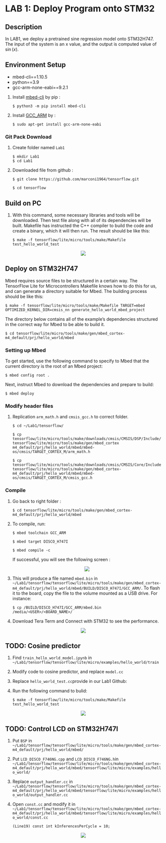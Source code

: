 # LAB 1: Deploy Program onto STM32
## Description
In LAB1, we deploy a pretrained sine regression model onto STM32H747. The input of the system is an x value, and the output is computed value of $\sin(x)$.

## Environment Setup
- mbed-cli==1.10.5
- python==3.9
- gcc-arm-none-eabi==9.2.1

1. Install [mbed-cli](https://os.mbed.com/docs/mbed-os/v6.15/build-tools/install-and-set-up.html) by pip :

    ```
    $ python3 -m pip install mbed-cli
    ```

2. Install [GCC_ARM](https://developer.arm.com/tools-and-software/open-source-software/developer-tools/gnu-toolchain/downloads) by :
   
    ```
    $ sudo apt-get install gcc-arm-none-eabi
    ```

### Git Pack Download
1. Create folder named `Lab1`

    ```
    $ mkdir Lab1 
    $ cd Lab1
    ```
    
2. Downloaded file from github : 

    ```
    $ git clone https://github.com/marconi1964/tensorflow.git
    ```
    ```
    $ cd tensorflow
    ```


## Build on PC
1. With this command, some necessary libraries and tools will be downloaded. Then test file along with all of its dependencies will be built. Makefile has instructed the C++ compiler to build the code and create a binary, which it will then run. The result should be like this:

    ```
    $ make -f tensorflow/lite/micro/tools/make/Makefile test_hello_world_test
    ```
<p align="center">
    <img src=https://user-images.githubusercontent.com/61946472/184302778-aa919659-94e0-4ce2-9385-87acc595cee3.png>
</p>




## Deploy on STM32H747
Mbed requires source files to be structured in a certain way. The TensorFlow Lite for Microcontrollers Makefile knows how to do this for us, and can generate a directory suitable for Mbed. The building process should be like this:
```
$ make -f tensorflow/lite/micro/tools/make/Makefile TARGET=mbed OPTIMIZED_KERNEL_DIR=cmsis_nn generate_hello_world_mbed_project
```
<!--
![](https://i.imgur.com/tENEHNF.png)
-->
The directory below contains all of the example’s dependencies structured in the correct way for Mbed to be able to build it.
```
$ cd tensorflow/lite/micro/tools/make/gen/mbed_cortex-m4_default/prj/hello_world/mbed
```


### Setting up Mbed
To get started, use the following command to specify to Mbed that the current directory is the root of an Mbed project:

```
$ mbed config root .
```
Next, instruct Mbed to download the dependencies and prepare to build:

```
$ mbed deploy
```
<!--
### Modify Mbed Configuration

By default, Mbed will build the project using C++ 98. However, TensorFlow Lite requires C++ 11. Run the following Python snippet to modify the Mbed configuration files so that it uses C++ 11. You should put `modify.py` in `tensorflow/lite/micro/tools/make/gen/mbed_cortex-m4_default/prj/hello_world/mbed` and enter the command:

`$ python3 modify.py`
-->

### Modify header files

1. Replication `arm_math.h` and `cmsis_gcc.h` to correct folder.

    ```
    $ cd ~/Lab1/tensorflow/
    ```

    ```
    $ cp tensorflow/lite/micro/tools/make/downloads/cmsis/CMSIS/DSP/Include/arm_math.h  tensorflow/lite/micro/tools/make/gen/mbed_cortex m4_default/prj/hello_world/mbed/mbed-os/cmsis/TARGET_CORTEX_M/arm_math.h
    ```
    ```
    $ cp tensorflow/lite/micro/tools/make/downloads/cmsis/CMSIS/Core/Include/cmsis_gcc.h  tensorflow/lite/micro/tools/make/gen/mbed_cortex-m4_default/prj/hello_world/mbed/mbed-os/cmsis/TARGET_CORTEX_M/cmsis_gcc.h
    ```


### Compile 
1. Go back to right folder :

    ```
    $ cd tensorflow/lite/micro/tools/make/gen/mbed_cortex-m4_default/prj/hello_world/mbed
    ```
2. To compile, run:

    ```
    $ mbed toolchain GCC_ARM
    ```
    ```
    $ mbed target DISCO_H747I
    ```
    ```
    $ mbed compile -c
    ```
    If successful, you will see the following screen :
    <p align="center">
        <img src=https://user-images.githubusercontent.com/61946472/184845567-0fec5201-88b3-4b80-9bdd-eb4955c3b444.png>
    </p>



3. This will produce a file named `mbed.bin` in `~/Lab1/tensorflow/tensorflow/lite/micro/tools/make/gen/mbed_cortex-m4_default/prj/hello_world/mbed/BUILD/DISCO_H747I/GCC_ARM/`. To flash it to the board, copy the file to the volume mounted as a USB drive. For instance:
   
    ```
    $ cp /BUILD/DISCO_H747I/GCC_ARM/mbed.bin /media/<USER>/<BOARD_NAME>/
    ```
    
4. Download Tera Term and Connect with STM32 to see the performance.
<p align="center">
    <img src=https://user-images.githubusercontent.com/61946472/184304013-0ff3c1b5-54e8-48c6-80d4-f906618e994b.png>
</p>

## TODO: Cosine predictor
1. Find `train_hello_world_model.ipynb` in `~/Lab1/tensorflow/tensorflow/lite/micro/examples/hello_world/train`
2. Modify code to cosine predictor, and replace `model.cc`
3. Replace `hello_world_test.cc`provide in our Lab1 Github: 
4. Run the following command to bulid:

    ```
    $ make -f tensorflow/lite/micro/tools/make/Makefile test_hello_world_test
    ```
<p align="center">
    <img src=https://user-images.githubusercontent.com/61946472/184305590-2018128a-3bb1-477e-8605-4c4e1c370fc0.png>
</p>

## TODO: Control LCD on STM32H747I
1. Put `BSP` in
    `~/Lab1/tensorflow/tensorflow/lite/micro/tools/make/gen/mbed_cortex-m4_default/prj/hello_world/mbed/`
    
2. Put `LCD_DISCO_F746NG.cpp` and `LCD_DISCO_F746NG.h`in
    `~/Lab1/tensorflow/tensorflow/lite/micro/tools/make/gen/mbed_cortex-m4_default/prj/hello_world/mbed/tensorflow/lite/micro/examples/hello_world/`

3. Replace `output_handler.cc` in
     `~/Lab1/tensorflow/tensorflow/lite/micro/tools/make/gen/mbed_cortex-m4_default/prj/hello_world/mbed/tensorflow/lite/micro/examples/hello_world/output_handler.cc`
     
4. Open `const.cc` and modify it in 
     `~/Lab1/tensorflow/tensorflow/lite/micro/tools/make/gen/mbed_cortex-m4_default/prj/hello_world/mbed/tensorflow/lite/micro/examples/hello_world/const.cc`
    
    ```
    (Line19) const int kInferencesPerCycle = 10;
    ```
<p align="center">
    <img src=https://user-images.githubusercontent.com/61946472/184305251-4078c8db-0e00-40ec-99aa-c12b2b47af31.gif>
</p>

